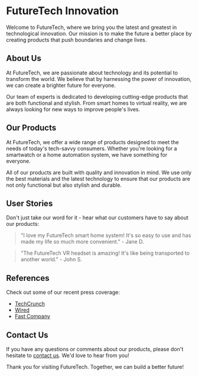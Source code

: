 <!--font:Cinzel-->

# FutureTech Innovation

Welcome to FutureTech, where we bring you the latest and greatest in technological innovation. Our mission is to make the future a better place by creating products that push boundaries and change lives.

## About Us

At FutureTech, we are passionate about technology and its potential to transform the world. We believe that by harnessing the power of innovation, we can create a brighter future for everyone.

Our team of experts is dedicated to developing cutting-edge products that are both functional and stylish. From smart homes to virtual reality, we are always looking for new ways to improve people's lives.

## Our Products

At FutureTech, we offer a wide range of products designed to meet the needs of today's tech-savvy consumers. Whether you're looking for a smartwatch or a home automation system, we have something for everyone.

All of our products are built with quality and innovation in mind. We use only the best materials and the latest technology to ensure that our products are not only functional but also stylish and durable.

## User Stories

Don't just take our word for it - hear what our customers have to say about our products:

> "I love my FutureTech smart home system! It's so easy to use and has made my life so much more convenient." - Jane D.

> "The FutureTech VR headset is amazing! It's like being transported to another world." - John S.

## References

Check out some of our recent press coverage:

- [TechCrunch](#)
- [Wired](#)
- [Fast Company](#)

## Contact Us

If you have any questions or comments about our products, please don't hesitate to [contact us](#). We'd love to hear from you!

Thank you for visiting FutureTech. Together, we can build a better future!

<!--

Write me content for website with wallpaper which alt text is:

"A futuristic city with holographic advertisements for a tech or innovation website"

The name/title of the page should not be 1:1 copy of the alt text but rather a real content of the website which is using this wallpaper.

- Use markdown format 
- Start with heading
- Heading should be short and concise
- The content should look like a real website 
- The website should not be about the wallpaper, wallpaper is just a related background
- Heading should be contain work "wallpaper" or "background"
- Include real sections like references, contact, user stories, etc. use things relevant to the page purpose.
- Feel free to use structure like headings, bullets, numbering, blockquotes, paragraphs, horizontal lines, etc.
- You can use formatting like bold or _italic_
- You can include UTF-8 emojis
- Links should be only #hash anchors (and you can refer to the document itself)
- Do not include images


---


# FutureTech: Innovating the Future

Welcome to FutureTech, where we bring you the latest and greatest in technological innovation. Our mission is to make the future a better place by creating products that push boundaries and change lives.

## About Us

At FutureTech, we are passionate about technology and its potential to transform the world. We believe that by harnessing the power of innovation, we can create a brighter future for everyone.

Our team of experts is dedicated to developing cutting-edge products that are both functional and stylish. From smart homes to virtual reality, we are always looking for new ways to improve people's lives.

## Our Products

At FutureTech, we offer a wide range of products designed to meet the needs of today's tech-savvy consumers. Whether you're looking for a smartwatch or a home automation system, we have something for everyone.

All of our products are built with quality and innovation in mind. We use only the best materials and the latest technology to ensure that our products are not only functional but also stylish and durable.

## User Stories

Don't just take our word for it - hear what our customers have to say about our products:

> "I love my FutureTech smart home system! It's so easy to use and has made my life so much more convenient." - Jane D.

> "The FutureTech VR headset is amazing! It's like being transported to another world." - John S.

## References

Check out some of our recent press coverage:

- [TechCrunch](#)
- [Wired](#)
- [Fast Company](#)

## Contact Us

If you have any questions or comments about our products, please don't hesitate to [contact us](#). We'd love to hear from you!

Thank you for visiting FutureTech. Together, we can build a better future!

-->
